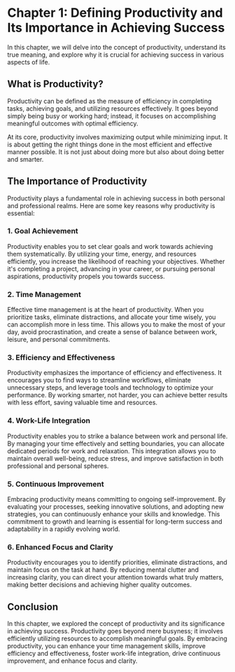Chapter 1: Defining Productivity and Its Importance in Achieving Success
========================================================================

In this chapter, we will delve into the concept of productivity, understand its true meaning, and explore why it is crucial for achieving success in various aspects of life.

What is Productivity?
---------------------

Productivity can be defined as the measure of efficiency in completing tasks, achieving goals, and utilizing resources effectively. It goes beyond simply being busy or working hard; instead, it focuses on accomplishing meaningful outcomes with optimal efficiency.

At its core, productivity involves maximizing output while minimizing input. It is about getting the right things done in the most efficient and effective manner possible. It is not just about doing more but also about doing better and smarter.

The Importance of Productivity
------------------------------

Productivity plays a fundamental role in achieving success in both personal and professional realms. Here are some key reasons why productivity is essential:

### 1. Goal Achievement

Productivity enables you to set clear goals and work towards achieving them systematically. By utilizing your time, energy, and resources efficiently, you increase the likelihood of reaching your objectives. Whether it's completing a project, advancing in your career, or pursuing personal aspirations, productivity propels you towards success.

### 2. Time Management

Effective time management is at the heart of productivity. When you prioritize tasks, eliminate distractions, and allocate your time wisely, you can accomplish more in less time. This allows you to make the most of your day, avoid procrastination, and create a sense of balance between work, leisure, and personal commitments.

### 3. Efficiency and Effectiveness

Productivity emphasizes the importance of efficiency and effectiveness. It encourages you to find ways to streamline workflows, eliminate unnecessary steps, and leverage tools and technology to optimize your performance. By working smarter, not harder, you can achieve better results with less effort, saving valuable time and resources.

### 4. Work-Life Integration

Productivity enables you to strike a balance between work and personal life. By managing your time effectively and setting boundaries, you can allocate dedicated periods for work and relaxation. This integration allows you to maintain overall well-being, reduce stress, and improve satisfaction in both professional and personal spheres.

### 5. Continuous Improvement

Embracing productivity means committing to ongoing self-improvement. By evaluating your processes, seeking innovative solutions, and adopting new strategies, you can continuously enhance your skills and knowledge. This commitment to growth and learning is essential for long-term success and adaptability in a rapidly evolving world.

### 6. Enhanced Focus and Clarity

Productivity encourages you to identify priorities, eliminate distractions, and maintain focus on the task at hand. By reducing mental clutter and increasing clarity, you can direct your attention towards what truly matters, making better decisions and achieving higher quality outcomes.

Conclusion
----------

In this chapter, we explored the concept of productivity and its significance in achieving success. Productivity goes beyond mere busyness; it involves efficiently utilizing resources to accomplish meaningful goals. By embracing productivity, you can enhance your time management skills, improve efficiency and effectiveness, foster work-life integration, drive continuous improvement, and enhance focus and clarity.
